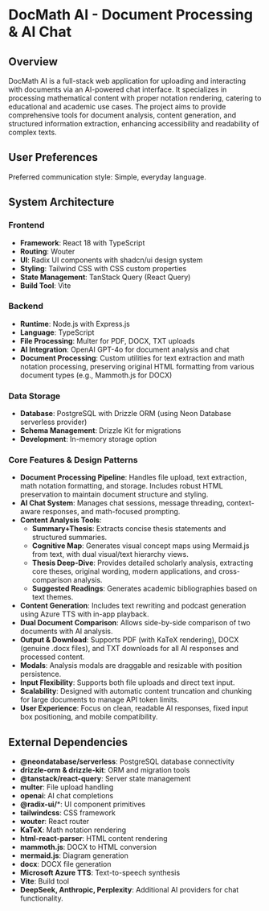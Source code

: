 # DocMath AI - Document Processing & AI Chat

## Overview

DocMath AI is a full-stack web application for uploading and interacting with documents via an AI-powered chat interface. It specializes in processing mathematical content with proper notation rendering, catering to educational and academic use cases. The project aims to provide comprehensive tools for document analysis, content generation, and structured information extraction, enhancing accessibility and readability of complex texts.

## User Preferences

Preferred communication style: Simple, everyday language.

## System Architecture

### Frontend
- **Framework**: React 18 with TypeScript
- **Routing**: Wouter
- **UI**: Radix UI components with shadcn/ui design system
- **Styling**: Tailwind CSS with CSS custom properties
- **State Management**: TanStack Query (React Query)
- **Build Tool**: Vite

### Backend
- **Runtime**: Node.js with Express.js
- **Language**: TypeScript
- **File Processing**: Multer for PDF, DOCX, TXT uploads
- **AI Integration**: OpenAI GPT-4o for document analysis and chat
- **Document Processing**: Custom utilities for text extraction and math notation processing, preserving original HTML formatting from various document types (e.g., Mammoth.js for DOCX)

### Data Storage
- **Database**: PostgreSQL with Drizzle ORM (using Neon Database serverless provider)
- **Schema Management**: Drizzle Kit for migrations
- **Development**: In-memory storage option

### Core Features & Design Patterns
- **Document Processing Pipeline**: Handles file upload, text extraction, math notation formatting, and storage. Includes robust HTML preservation to maintain document structure and styling.
- **AI Chat System**: Manages chat sessions, message threading, context-aware responses, and math-focused prompting.
- **Content Analysis Tools**:
    - **Summary+Thesis**: Extracts concise thesis statements and structured summaries.
    - **Cognitive Map**: Generates visual concept maps using Mermaid.js from text, with dual visual/text hierarchy views.
    - **Thesis Deep-Dive**: Provides detailed scholarly analysis, extracting core theses, original wording, modern applications, and cross-comparison analysis.
    - **Suggested Readings**: Generates academic bibliographies based on text themes.
- **Content Generation**: Includes text rewriting and podcast generation using Azure TTS with in-app playback.
- **Dual Document Comparison**: Allows side-by-side comparison of two documents with AI analysis.
- **Output & Download**: Supports PDF (with KaTeX rendering), DOCX (genuine .docx files), and TXT downloads for all AI responses and processed content.
- **Modals**: Analysis modals are draggable and resizable with position persistence.
- **Input Flexibility**: Supports both file uploads and direct text input.
- **Scalability**: Designed with automatic content truncation and chunking for large documents to manage API token limits.
- **User Experience**: Focus on clean, readable AI responses, fixed input box positioning, and mobile compatibility.

## External Dependencies

- **@neondatabase/serverless**: PostgreSQL database connectivity
- **drizzle-orm & drizzle-kit**: ORM and migration tools
- **@tanstack/react-query**: Server state management
- **multer**: File upload handling
- **openai**: AI chat completions
- **@radix-ui/***: UI component primitives
- **tailwindcss**: CSS framework
- **wouter**: React router
- **KaTeX**: Math notation rendering
- **html-react-parser**: HTML content rendering
- **mammoth.js**: DOCX to HTML conversion
- **mermaid.js**: Diagram generation
- **docx**: DOCX file generation
- **Microsoft Azure TTS**: Text-to-speech synthesis
- **Vite**: Build tool
- **DeepSeek, Anthropic, Perplexity**: Additional AI providers for chat functionality.